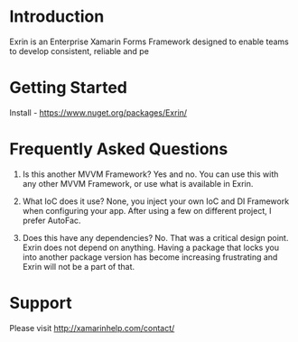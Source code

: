 # Introduction

Exrin is an Enterprise Xamarin Forms Framework designed to enable teams to develop consistent, reliable and pe

# Getting Started

Install - https://www.nuget.org/packages/Exrin/



# Frequently Asked Questions

1. Is this another MVVM Framework?
Yes and no. You can use this with any other MVVM Framework, or use what is available in Exrin.

2. What IoC does it use?
None, you inject your own IoC and DI Framework when configuring your app. After using a few on different project, I prefer AutoFac.

3. Does this have any dependencies?
No. That was a critical design point. Exrin does not depend on anything. Having a package that locks you into another package version has become increasing frustrating and Exrin will not be a part of that.

# Support

Please visit http://xamarinhelp.com/contact/
